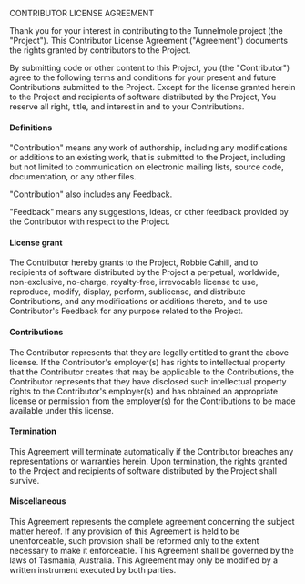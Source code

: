 CONTRIBUTOR LICENSE AGREEMENT

Thank you for your interest in contributing to the Tunnelmole project (the "Project"). This Contributor License Agreement ("Agreement") documents the rights granted by contributors to the Project.

By submitting code or other content to this Project, you (the "Contributor") agree to the following terms and conditions for your present and future Contributions submitted to the Project. Except for the license granted herein to the Project and recipients of software distributed by the Project, You reserve all right, title, and interest in and to your Contributions.

#### Definitions
"Contribution" means any work of authorship, including any modifications or additions to an existing work, that is submitted to the Project, including but not limited to communication on electronic mailing lists, source code, documentation, or any other files.

"Contribution" also includes any Feedback.

"Feedback" means any suggestions, ideas, or other feedback provided by the Contributor with respect to the Project.

#### License grant
The Contributor hereby grants to the Project, Robbie Cahill, and to recipients of software distributed by the Project a perpetual, worldwide, non-exclusive, no-charge, royalty-free, irrevocable license to use, reproduce, modify, display, perform, sublicense, and distribute Contributions, and any modifications or additions thereto, and to use Contributor's Feedback for any purpose related to the Project.

#### Contributions
The Contributor represents that they are legally entitled to grant the above license. If the Contributor's employer(s) has rights to intellectual property that the Contributor creates that may be applicable to the Contributions, the Contributor represents that they have disclosed such intellectual property rights to the Contributor's employer(s) and has obtained an appropriate license or permission from the employer(s) for the Contributions to be made available under this license.

#### Termination
This Agreement will terminate automatically if the Contributor breaches any representations or warranties herein. Upon termination, the rights granted to the Project and recipients of software distributed by the Project shall survive.

#### Miscellaneous
This Agreement represents the complete agreement concerning the subject matter hereof. If any provision of this Agreement is held to be unenforceable, such provision shall be reformed only to the extent necessary to make it enforceable. This Agreement shall be governed by the laws of Tasmania, Australia. This Agreement may only be modified by a written instrument executed by both parties.